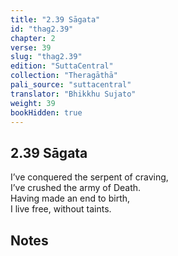 ```yaml
---
title: "2.39 Sāgata"
id: "thag2.39"
chapter: 2
verse: 39
slug: "thag2.39"
edition: "SuttaCentral"
collection: "Theragāthā"
pali_source: "suttacentral"
translator: "Bhikkhu Sujato"
weight: 39
bookHidden: true
---
```


## 2.39 Sāgata  

I’ve conquered the serpent of craving,  
I’ve crushed the army of Death.  
Having made an end to birth,  
I live free, without taints.

## Notes